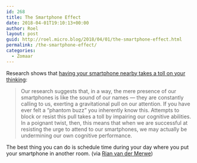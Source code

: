 ```yaml
---
id: 268
title: The Smartphone Effect
date: 2018-04-01T19:10:13+00:00
author: Roel
layout: post
guid: http://roel.micro.blog/2018/04/01/the-smartphone-effect.html
permalink: /the-smartphone-effect/
categories:
  - Zomaar
---
```

Research shows that [having your smartphone nearby takes a toll on your thinking](https://hbr.org/2018/03/having-your-smartphone-nearby-takes-a-toll-on-your-thinking): 

> Our research suggests that, in a way, the mere presence of our smartphones is like the sound of our names — they are constantly calling to us, exerting a gravitational pull on our attention. If you have ever felt a “phantom buzz” you inherently know this. Attempts to block or resist this pull takes a toll by impairing our cognitive abilities. In a poignant twist, then, this means that when we are successful at resisting the urge to attend to our smartphones, we may actually be undermining our own cognitive performance. 

The best thing you can do is schedule time during your day where you put your smartphone in another room. (via [Rian van der Merwe](https://elezea.com/2018/03/more-evidence-of-the-ways-technology-can-be-bad-for-our-health/))